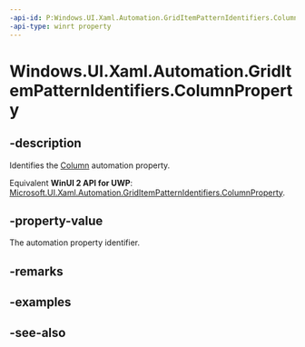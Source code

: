 ```yaml
---
-api-id: P:Windows.UI.Xaml.Automation.GridItemPatternIdentifiers.ColumnProperty
-api-type: winrt property
---
```


<!-- Property syntax
public Windows.UI.Xaml.Automation.AutomationProperty ColumnProperty { get; }
-->

# Windows.UI.Xaml.Automation.GridItemPatternIdentifiers.ColumnProperty

## -description
Identifies the [Column](../windows.ui.xaml.automation.provider/igriditemprovider_column.md) automation property.

Equivalent **WinUI 2 API for UWP**: [Microsoft.UI.Xaml.Automation.GridItemPatternIdentifiers.ColumnProperty](/windows/winui/api/microsoft.ui.xaml.automation.griditempatternidentifiers.columnproperty).

## -property-value
The automation property identifier.

## -remarks

## -examples

## -see-also

